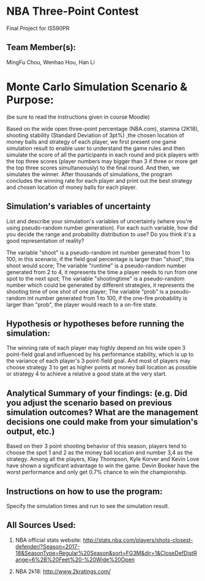 # NBA Three-Point Contest
Final Project for IS590PR

## Team Member(s): 
MingFu Chou, Wenhao Hou, Han Li

# Monte Carlo Simulation Scenario & Purpose:
(be sure to read the instructions given in course Moodle)

Based on the wide open three-point percentage (NBA.com), stamina (2K18), shooting stability (Standard Deviation of 3pt%) ,the chosen location of money balls and strategy of each player, we first present one game simulation result to enable user to understand the game rules and then simulate the score of all the participants in each round and pick players with the top three scores (player numbers may bigger than 3 if three or more get the top three scores simultaneously) to the final round. And then, we simulates the winner. After thousands of simulations, the program concludes the winning rate for each player and print out the best strategy and chosen location of money balls for each player.


## Simulation's variables of uncertainty
List and describe your simulation's variables of uncertainty (where you're using pseudo-random number generation). For each such variable, how did you decide the range and probability distribution to use?  Do you think it's a good representation of reality?

The variable "shoot" is a pseudo-random int number generated from 1 to 100, in this scenario, if the field goal percentage is larger than "shoot", this shoot would score; The variable "runtime" is a pseudo-random number generated from 2 to 4, it represents the time a player needs to run from one spot to the next spot; The variable "shootingtime" is a pseudo-random number which could be generated by different strategies, it represents the shooting time of one shot of one player; The variable "prob" is a pseudo-random int number generated from 1 to 100,
if the one-fire probability is larger than "prob", the player would reach to a on-fire state.

## Hypothesis or hypotheses before running the simulation:
The winning rate of each player may highly depend on his wide open 3 point-field goal and influenced by his performance stability, which is up to the variance of each player's 3 point-field goal. And most of players may choose strategy 3 to get as higher points at money ball location as possible or strategy 4 to achieve a relative a good state at the very start.

## Analytical Summary of your findings: (e.g. Did you adjust the scenario based on previous simulation outcomes?  What are the management decisions one could make from your simulation's output, etc.)
Based on their 3 point shooting behavior of this season, players tend to choose the spot 1 and 2 as the money ball location and number 3,4 as the strategy. Among all the players, Klay Thompson, Kyle Korver and Kevin Love have shown a significant advantage to win the game. Devin Booker have the worst performance and only get 0.7% chance to win the championship.

## Instructions on how to use the program:
Specify the simulation times and run to see the simulation result.

## All Sources Used:

1. NBA official stats website:
http://stats.nba.com/players/shots-closest-defender/?Season=2017-18&SeasonType=Regular%20Season&sort=FG3M&dir=1&CloseDefDistRange=6%2B%20Feet%20-%20Wide%20Open

2. NBA 2k18:
http://www.2kratings.com/
